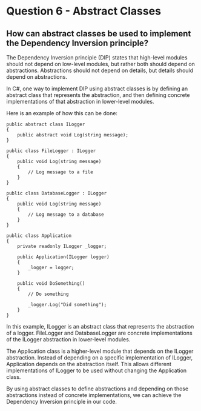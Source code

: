 # Question 6 - Abstract Classes

## How can abstract classes be used to implement the Dependency Inversion principle?

The Dependency Inversion principle (DIP) states that high-level modules should not depend on low-level modules, but rather both should depend on abstractions. Abstractions should not depend on details, but details should depend on abstractions.

In C#, one way to implement DIP using abstract classes is by defining an abstract class that represents the abstraction, and then defining concrete implementations of that abstraction in lower-level modules.

Here is an example of how this can be done:

```
public abstract class ILogger
{
    public abstract void Log(string message);
}

public class FileLogger : ILogger
{
    public void Log(string message)
    {
        // Log message to a file
    }
}

public class DatabaseLogger : ILogger
{
    public void Log(string message)
    {
        // Log message to a database
    }
}

public class Application
{
    private readonly ILogger _logger;

    public Application(ILogger logger)
    {
        _logger = logger;
    }

    public void DoSomething()
    {
        // Do something

        _logger.Log("Did something");
    }
}

```
In this example, ILogger is an abstract class that represents the abstraction of a logger. FileLogger and DatabaseLogger are concrete implementations of the ILogger abstraction in lower-level modules.

The Application class is a higher-level module that depends on the ILogger abstraction. Instead of depending on a specific implementation of ILogger, Application depends on the abstraction itself. This allows different implementations of ILogger to be used without changing the Application class.

By using abstract classes to define abstractions and depending on those abstractions instead of concrete implementations, we can achieve the Dependency Inversion principle in our code.